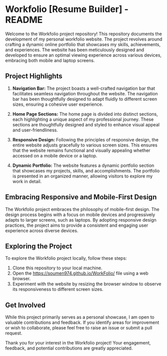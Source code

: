 # Workfolio [Resume Builder] - README

Welcome to the Workfolio project repository! This repository documents the development of my personal workfolio website. The project revolves around crafting a dynamic online portfolio that showcases my skills, achievements, and experiences. The website has been meticulously designed and developed to ensure an optimal viewing experience across various devices, embracing both mobile and laptop screens.

## Project Highlights

1. **Navigation Bar:** The project boasts a well-crafted navigation bar that facilitates seamless navigation throughout the website. The navigation bar has been thoughtfully designed to adapt fluidly to different screen sizes, ensuring a cohesive user experience.

2. **Home Page Sections:** The home page is divided into distinct sections, each highlighting a unique aspect of my professional journey. These sections are thoughtfully designed and styled to enhance visual appeal and user-friendliness.

3. **Responsive Design:** Following the principles of responsive design, the entire website adjusts gracefully to various screen sizes. This ensures that the website remains functional and visually appealing whether accessed on a mobile device or a laptop.

4. **Dynamic Portfolio:** The website features a dynamic portfolio section that showcases my projects, skills, and accomplishments. The portfolio is presented in an organized manner, allowing visitors to explore my work in detail.

## Embracing Responsive and Mobile-First Design

The Workfolio project embraces the philosophy of mobile-first design. The design process begins with a focus on mobile devices and progressively adapts to larger screens, such as laptops. By adopting responsive design practices, the project aims to provide a consistent and engaging user experience across diverse devices.

## Exploring the Project

To explore the Workfolio project locally, follow these steps:

1. Clone this repository to your local machine.
2. Open the https://soumen974.github.io/WorkFolio/  file using a web browser.
3. Experiment with the website by resizing the browser window to observe its responsiveness to different screen sizes.

## Get Involved

While this project primarily serves as a personal showcase, I am open to valuable contributions and feedback. If you identify areas for improvement or wish to collaborate, please feel free to raise an issue or submit a pull request.



Thank you for your interest in the Workfolio project! Your engagement, feedback, and potential contributions are greatly appreciated.
